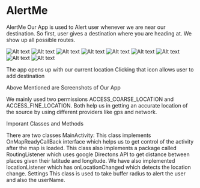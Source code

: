 # AlertMe
AlertMe
Our App is used to Alert user whenever we are near our destination.
So first, user gives a destination where you are heading at. We show up all possible routes.

![Alt text](https://github.com/hiteshkumardasika/AlertMe_Intro/blob/master/screens/Screenshot_2017-02-23-20-31-14.jpg "First")
![Alt text](https://github.com/hiteshkumardasika/AlertMe_Intro/blob/master/screens/Screenshot_2017-02-23-20-31-23.jpg "Second")
![Alt text](https://github.com/hiteshkumardasika/AlertMe_Intro/blob/master/screens/Screenshot_2017-02-23-20-31-38.jpg "Second")
![Alt text](https://github.com/hiteshkumardasika/AlertMe_Intro/blob/master/screens/Screenshot_2017-02-23-20-31-43.jpg "Second")
![Alt text](https://github.com/hiteshkumardasika/AlertMe_Intro/blob/master/screens/Screenshot_2017-02-23-20-31-50.jpg "Second")
![Alt text](https://github.com/hiteshkumardasika/AlertMe_Intro/blob/master/screens/Screenshot_2017-02-23-20-32-05.jpg "Second")
![Alt text](https://github.com/hiteshkumardasika/AlertMe_Intro/blob/master/screens/Screenshot_2017-02-23-20-32-23.jpg "Second")
![Alt text](https://github.com/hiteshkumardasika/AlertMe_Intro/blob/master/screens/Screenshot_2017-02-23-20-38-20.jpg "Second")
![Alt text](https://github.com/hiteshkumardasika/AlertMe_Intro/blob/master/screens/Screenshot_2017-02-23-20-38-50.jpg "Second")



























The app opens up with our current location              Clicking that icon allows user to add destination


























	






























































Above Mentioned are Screenshots of Our App

We mainly used two permissions
ACCESS_COARSE_LOCATION and ACCESS_FINE_LOCATION. Both help us in getting an accurate location of the source by using different providers like gps and network.

Imporant Classes and Methods

There are two classes
MainActivity:
This class implements OnMapReadyCallBack interface which helps us to get control of the activity after the map is loaded.
This class also implements a package called RoutingListener which uses google Directons API to get distance between places given their latitude and longitude.
We have also implemented locationListener which has onLocationChanged which detects the location change.
Settings
This class is used to take buffer radius to alert the user and also the userName.

